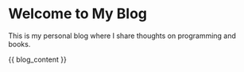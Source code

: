 # Welcome to My Blog

This is my personal blog where I share thoughts on programming and books.



{{ blog_content }}




